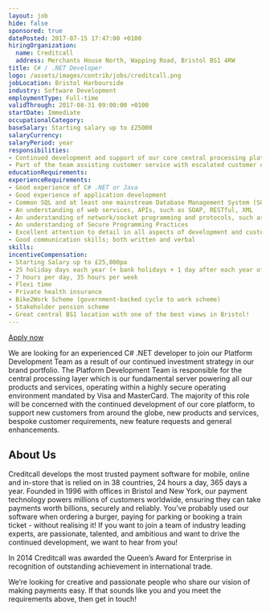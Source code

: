 ```yaml
---
layout: job
hide: false
sponsored: true
datePosted: 2017-07-15 17:47:00 +0100
hiringOrganization:
  name: Creditcall
  address: Merchants House North, Wapping Road, Bristol BS1 4RW
title: C# / .NET Developer
logo: /assets/images/contrib/jobs/creditcall.png
jobLocation: Bristol Harbourside
industry: Software Development
employmentType: Full-time
validThrough: 2017-08-31 09:00:00 +0100
startDate: Immediate
occupationalCategory:
baseSalary: Starting salary up to £25000
salaryCurrency:
salaryPeriod: year
responsibilities:
- Continued development and support of our core central processing platform
- Part of the team assisting customer service with escalated customer queries and issue resolution
educationRequirements:
experienceRequirements:
- Good experience of C# .NET or Java
- Good experience of application development
- Common SQL and at least one mainstream Database Management System (SQL Server, MySQL, …)
- An understanding of web services, APIs, such as SOAP, RESTful, XML
- An understanding of network/socket programming and protocols, such as TCP/IP, UDP, SNMP
- An understanding of Secure Programming Practices
- Excellent attention to detail in all aspects of development and customer contact
- Good communication skills; both written and verbal
skills:
incentiveCompensation:
- Starting Salary up to £25,000pa
- 25 holiday days each year (+ bank holidays + 1 day after each year of service with up to a max. of 30 days)
- 7 hours per day, 35 hours per week
- Flexi time
- Private health insurance
- Bike2Work Scheme (government-backed cycle to work scheme)
- Stakeholder pension scheme
- Great central BS1 location with one of the best views in Bristol!
---
```

[Apply now](https://creditcall.workable.com/j/5603D7C495)

We are looking for an experienced C# .NET developer to join our Platform Development Team as a result of our continued investment strategy in our brand portfolio. The Platform Development Team is responsible for the central processing layer which is our fundamental server powering all our products and services, operating within a highly secure operating environment mandated by Visa and MasterCard. The majority of this role will be concerned with the continued development of our core platform, to support new customers from around the globe, new products and services, bespoke customer requirements, new feature requests and general enhancements.

## About Us

Creditcall develops the most trusted payment software for mobile, online and in-store that is relied on in 38 countries, 24 hours a day, 365 days a year. Founded in 1996 with offices in Bristol and New York, our payment technology powers millions of customers worldwide, ensuring they can take payments worth billions, securely and reliably. You've probably used our software when ordering a burger, paying for parking or booking a train ticket - without realising it! If you want to join a team of industry leading experts, are passionate, talented, and ambitious and want to drive the continued development, we want to hear from you!

In 2014 Creditcall was awarded the Queen’s Award for Enterprise in recognition of outstanding achievement in international trade.

We’re looking for creative and passionate people who share our vision of making payments easy. If that sounds like you and you meet the requirements above, then get in touch!
